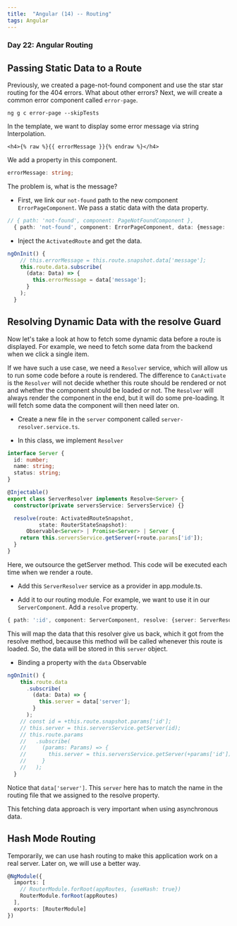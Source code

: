 ```yaml
---
title:  "Angular (14) -- Routing"
tags: Angular
---
```


### Day 22: Angular Routing

## Passing Static Data to a Route

Previously, we created a page-not-found component and use the star star routing for the 404 errors. What about other 
errors? Next, we will create a common error component called `error-page`.

```
ng g c error-page --skipTests
```

In the template, we want to display some error message via string Interpolation.

```angular2html
<h4>{% raw %}{{ errorMessage }}{% endraw %}</h4>
```

We add a property in this component.

```typescript
errorMessage: string;
```

The problem is, what is the message?

* First, we link our `not-found` path to the new component `ErrorPageComponent`. We pass a static data with the data 
property.

```typescript
// { path: 'not-found', component: PageNotFoundComponent },
  { path: 'not-found', component: ErrorPageComponent, data: {message: 'Page not found!'} },
```

* Inject the `ActivatedRoute` and get the data.

```typescript
ngOnInit() {
    // this.errorMessage = this.route.snapshot.data['message'];
    this.route.data.subscribe(
      (data: Data) => {
        this.errorMessage = data['message'];
      }
    );
  }
```

## Resolving Dynamic Data with the resolve Guard

Now let's take a look at how to fetch some dynamic data before a route is displayed. For example, we need to fetch 
some data from the backend when we click a single item. 

If we have such a use case, we need a `Resolver` service, which will allow us to run some code before a route is 
rendered. The difference to `CanActivate` is the `Resolver` will not decide whether this route should be rendered or 
not and whether the component should be loaded or not. The `Resolver` will always render the component in the end, 
but it will do some pre-loading. It will fetch some data the component will then need later on.

* Create a new file in the `server` component called `server-resolver.service.ts`.

* In this class, we implement `Resolver`

```typescript
interface Server {
  id: number;
  name: string;
  status: string;
}

@Injectable()
export class ServerResolver implements Resolve<Server> {
  constructor(private serversService: ServersService) {}

  resolve(route: ActivatedRouteSnapshot,
          state: RouterStateSnapshot):
      Observable<Server> | Promise<Server> | Server {
    return this.serversService.getServer(+route.params['id']);
  }
}
```

Here, we outsource the getServer method. This code will be executed each time when we render a route.

* Add this `ServerResolver` service as a provider in app.module.ts. 

* Add it to our routing module. For example, we want to use it in our `ServerComponent`. Add a `resolve` property.

```typescript
{ path: ':id', component: ServerComponent, resolve: {server: ServerResolver} },
```

This will map the data that this resolver give us back, which it got from the resolve method, because this method 
will be called whenever this route is loaded. So, the data will be stored in this `server` object.

* Binding a property with the `data` Observable

```typescript
ngOnInit() {
    this.route.data
      .subscribe(
        (data: Data) => {
          this.server = data['server'];
        }
      );
    // const id = +this.route.snapshot.params['id'];
    // this.server = this.serversService.getServer(id);
    // this.route.params
    //   .subscribe(
    //     (params: Params) => {
    //       this.server = this.serversService.getServer(+params['id']);
    //     }
    //   );
  }
```

Notice that `data['server']`. This `server` here has to match the name in the routing file that we assigned to the 
resolve property.

This fetching data approach is very important when using asynchronous data.

## Hash Mode Routing

Temporarily, we can use hash routing to make this application work on a real server. Later on, we will use a better way.

```typescript
@NgModule({
  imports: [
    // RouterModule.forRoot(appRoutes, {useHash: true})
    RouterModule.forRoot(appRoutes)
  ],
  exports: [RouterModule]
})
```


